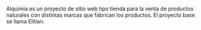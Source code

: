 Alquimia es un proyecto de sitio web tipo tienda para la venta de productos naturales con distintas marcas que fabrican los productos.
El proyecto base se llama Elitian.
